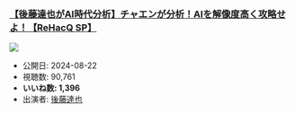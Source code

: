 ### [【後藤達也がAI時代分析】チャエンが分析！AIを解像度高く攻略せよ！【ReHacQ SP】](https://www.youtube.com/watch?v=3V-_AAG1eKk)
[![](https://img.youtube.com/vi/3V-_AAG1eKk/sddefault.jpg)](https://www.youtube.com/watch?v=3V-_AAG1eKk)
-   公開日: 2024-08-22
-   視聴数: 90,761
-   **いいね数: 1,396**
-   出演者: [後藤達也](/rehacq_fan/people/後藤達也 "wikilink")
